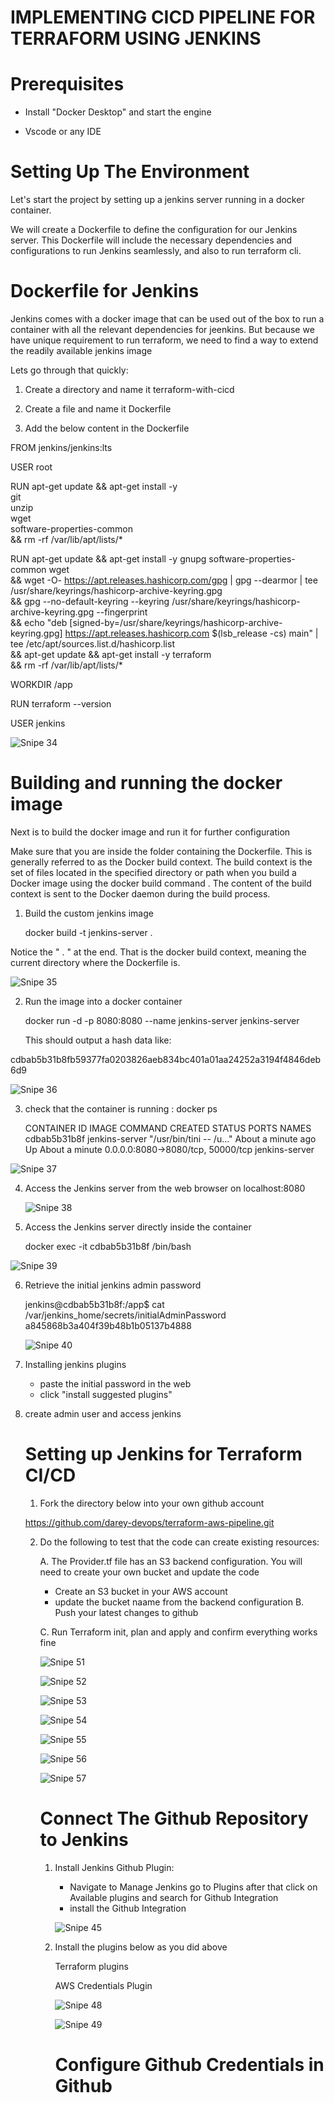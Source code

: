 # IMPLEMENTING CICD PIPELINE FOR TERRAFORM USING JENKINS

# Prerequisites

- Install "Docker Desktop" and start the engine

- Vscode or any IDE

# Setting Up The Environment

Let's start the project by setting up a jenkins server running in a docker container.

We will create a Dockerfile to define the configuration for our Jenkins server. This Dockerfile will include the necessary dependencies and configurations to run Jenkins seamlessly, and also to run terraform cli.

# Dockerfile for Jenkins

Jenkins comes with a docker image that can be used out of the box to run a container with all the relevant dependencies for jeenkins. But because we have unique requirement to run terraform, we need to find a way to extend the readily available jenkins image

Lets go through that quickly:

1. Create a directory and name it terraform-with-cicd

2. Create a file and name it Dockerfile

3. Add the below content in the Dockerfile

 FROM jenkins/jenkins:lts

 USER root

 RUN apt-get update && apt-get install -y \
     git \
     unzip \
     wget \
     software-properties-common \
     && rm -rf /var/lib/apt/lists/*

 RUN apt-get update && apt-get install -y gnupg software-properties-common wget \
     && wget -O- https://apt.releases.hashicorp.com/gpg | gpg --dearmor | tee /usr/share/keyrings/hashicorp-archive-keyring.gpg \
     && gpg --no-default-keyring --keyring /usr/share/keyrings/hashicorp-archive-keyring.gpg --fingerprint \
     && echo "deb [signed-by=/usr/share/keyrings/hashicorp-archive-keyring.gpg] https://apt.releases.hashicorp.com $(lsb_release -cs) main" | tee /etc/apt/sources.list.d/hashicorp.list \
     && apt-get update && apt-get install -y terraform \
     && rm -rf /var/lib/apt/lists/*

 WORKDIR /app

 RUN terraform --version

 USER jenkins

![Snipe 34](https://github.com/Mirahkeyz/Darey.io-Projects/assets/134533695/c655bb6a-baa8-4569-9aba-2d2f7362092a)

# Building and running the docker image

Next is to build the docker image and run it for further configuration

Make sure that you are inside the folder containing the Dockerfile. This is generally referred to as the Docker build context. The build context is the set of files located in the specified directory or path when you build a Docker image using the docker build command . The content of the build context is sent to the Docker daemon during the build process.

1. Build the custom jenkins image

    docker build -t jenkins-server . 

Notice the " . " at the end. That is the docker build context, meaning the current directory where the Dockerfile is.

![Snipe 35](https://github.com/Mirahkeyz/Darey.io-Projects/assets/134533695/d8f5bd2e-25ec-43c8-b5c7-eee57c128dcf)

2. Run the image into a docker container

   docker run -d -p 8080:8080 --name jenkins-server jenkins-server

   This should output a hash data like:

cdbab5b31b8fb59377fa0203826aeb834bc401a01aa24252a3194f4846deb6d9

![Snipe 36](https://github.com/Mirahkeyz/Darey.io-Projects/assets/134533695/4f0fc512-f621-4718-9f38-dcddfb29081f)

3. check that the container is running : docker ps

    CONTAINER ID   IMAGE            COMMAND                  CREATED              STATUS              PORTS                               NAMES
  cdbab5b31b8f jenkins-server   "/usr/bin/tini -- /u…"   About a minute ago   Up About a minute   0.0.0.0:8080->8080/tcp, 50000/tcp   jenkins-server

![Snipe 37](https://github.com/Mirahkeyz/Darey.io-Projects/assets/134533695/062a76b0-f876-4170-af0e-55bd2d269b60)

4. Access the Jenkins server from the web browser on localhost:8080

   ![Snipe 38](https://github.com/Mirahkeyz/Darey.io-Projects/assets/134533695/8e7fdb4d-7a12-42fb-9f0d-877516b47ce8)

5. Access the Jenkins server directly inside the container

   docker exec -it  cdbab5b31b8f   /bin/bash

![Snipe 39](https://github.com/Mirahkeyz/Darey.io-Projects/assets/134533695/0de965aa-d691-41a9-b118-57a7b402d661)

6. Retrieve the initial jenkins admin password

   jenkins@cdbab5b31b8f:/app$ cat /var/jenkins_home/secrets/initialAdminPassword
a845868b3a404f39b48b1b05137b4888

   ![Snipe 40](https://github.com/Mirahkeyz/Darey.io-Projects/assets/134533695/0485e8d6-4e2b-4c58-8e07-8be42fb8710f)

7. Installing jenkins plugins

   - paste the initial password in the web
   - click "install suggested plugins"
  
8. create admin user and access jenkins

   # Setting up Jenkins for Terraform CI/CD

   1. Fork the directory below into your own github account
  
   https://github.com/darey-devops/terraform-aws-pipeline.git

   2. Do the following to test that the code can create existing resources:
  
      A. The Provider.tf file has an S3 backend configuration. You will need to create your own bucket and update the code
      - Create an S3 bucket in your AWS account
      - update the bucket naame from the backend configuration
      B. Push your latest changes to github

      C. Run Terraform init, plan and apply and confirm everything works fine

       ![Snipe 51](https://github.com/Mirahkeyz/Darey.io-Projects/assets/134533695/93cf8e18-e455-411b-92dd-a7bdb2d7a92b)

       ![Snipe 52](https://github.com/Mirahkeyz/Darey.io-Projects/assets/134533695/97807bdd-f4cb-44eb-acf5-13a18ac6da85)

       ![Snipe 53](https://github.com/Mirahkeyz/Darey.io-Projects/assets/134533695/5137c5f0-60a8-4ddf-8191-9fc3b1e514a1)

       ![Snipe 54](https://github.com/Mirahkeyz/Darey.io-Projects/assets/134533695/a5ff8228-b3ef-4945-ae8c-2086f36aa27b)

       ![Snipe 55](https://github.com/Mirahkeyz/Darey.io-Projects/assets/134533695/e386b53f-b774-4fd8-8cb3-8a435078106b)

        ![Snipe 56](https://github.com/Mirahkeyz/Darey.io-Projects/assets/134533695/6c13bc58-91d1-47c6-b588-237ef3f4bc32)

        ![Snipe 57](https://github.com/Mirahkeyz/Darey.io-Projects/assets/134533695/8e14d0ad-57e5-4d89-82f0-6cbc12847fd2)

       # Connect The Github Repository to Jenkins

       1. Install Jenkins Github Plugin:
     
          - Navigate to Manage Jenkins go to Plugins after that click on Available plugins and search for Github Integration
          - install the Github Integration
         
          ![Snipe 45](https://github.com/Mirahkeyz/Darey.io-Projects/assets/134533695/f0e226b9-35cd-4a4e-9a40-ddc8bcbec4c1)

       2. Install the plugins below as you did above 

          Terraform plugins

          AWS Credentials Plugin

          ![Snipe 48](https://github.com/Mirahkeyz/Darey.io-Projects/assets/134533695/dc08cd7e-3029-4dfe-bd90-368c7127e503)

          ![Snipe 49](https://github.com/Mirahkeyz/Darey.io-Projects/assets/134533695/8603967c-c558-400c-acfc-1dff32918b86)

          # Configure Github Credentials in Github



















          








   


























